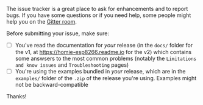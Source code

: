 The issue tracker is a great place to ask for enhancements and to report bugs.
If you have some questions or if you need help, some people might help you on the [Gitter room](https://gitter.im/homie-iot/ESP8266).

Before submitting your issue, make sure:

- [ ] You've read the documentation for *your* release (in the `docs/` folder for the v1, at https://homie-esp8266.readme.io for the v2) which contains some answsers to the most common problems (notably the `Limitations and know issues` and `Troubleshooting` pages)
- [ ] You're using the examples bundled in *your* release, which are in the `examples/` folder of the `.zip` of the release you're using. Examples might not be backward-compatible

Thanks!
